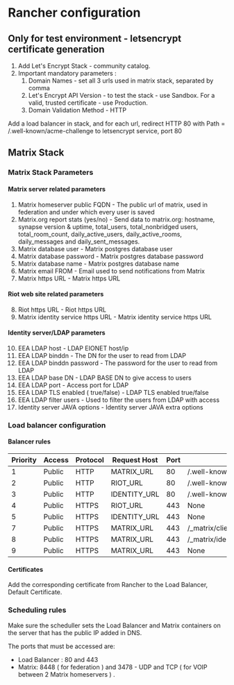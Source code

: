 # Rancher configuration

## Only for test environment - letsencrypt certificate generation

1. Add Let's Encrypt Stack - community catalog.
2. Important mandatory parameters :
   1. Domain Names - set all 3 urls used in matrix stack, separated by comma
   2. Let's Encrypt API Version - to test the stack - use Sandbox. For a valid, trusted certificate - use Production.
   3. Domain Validation Method - HTTP
  
Add a load balancer in stack, and for each url, redirect HTTP 80 with Path = /.well-known/acme-challenge to letsencrypt service, port 80

## Matrix Stack
 
### Matrix Stack Parameters

#### Matrix server related parameters
1. Matrix homeserver public FQDN - The public url of matrix, used in federation and under which every user is saved
2. Matrix.org report stats (yes/no) - Send data to matrix.org: hostname, synapse version & uptime, total_users, total_nonbridged users, total_room_count, daily_active_users, daily_active_rooms, daily_messages and daily_sent_messages.
3. Matrix database user - Matrix postgres database user
4. Matrix database password - Matrix postgres database password
5. Matrix database name - Matrix postgres database name
6. Matrix email FROM - Email used to send notifications from Matrix
7. Matrix https URL - Matrix https URL

#### Riot web site related parameters
8. Riot https URL - Riot https URL
9. Matrix identity service https URL - Matrix identity service https URL


#### Identity server/LDAP parameters
10. EEA LDAP host - LDAP EIONET host/ip
11. EEA LDAP binddn - The DN for the user to read from LDAP
12. EEA LDAP binddn password - The password for the user to read from LDAP
13. EEA LDAP base DN - LDAP BASE DN to give access to users
14. EEA LDAP port - Access port for LDAP
15. EEA LDAP TLS enabled ( true/false) - LDAP TLS enabled true/false
16. EEA LDAP filter users - Used to filter the users from LDAP with access 
17. Identity server JAVA options - Identity server JAVA extra options  

### Load balancer configuration

#### Balancer rules
| Priority | Access | Protocol | Request Host                               | Port | Path                               | Target                  | Port | Backend |
|----------|--------|----------|--------------------------------------------|------|------------------------------------|-------------------------|------|---------|
| 1        | Public | HTTP     | MATRIX_URL          | 80   | /.well-known/acme-challenge        | letsencrypt/letsencrypt | 80   | None    |
| 2        | Public | HTTP     | RIOT_URL           | 80   | /.well-known/acme-challenge        | letsencrypt/letsencrypt | 80   | None    |
| 3        | Public | HTTP     | IDENTITY_URL | 80   | /.well-known/acme-challenge        | letsencrypt/letsencrypt | 80   | None    |
| 4        | Public | HTTPS    | RIOT_URL           | 443  | None                               | matrix-riot/riot        | 80   | None    |
| 5        | Public | HTTPS    | IDENTITY_URL | 443  | None                               | matrix-riot/identity    | 8090 | None    |
| 7        | Public | HTTPS    | MATRIX_URL          | 443  | /_matrix/client/r0/user_directory/ | matrix-riot/identity    | 8090 | None    |
| 8        | Public | HTTPS    | MATRIX_URL          | 443  | /_matrix/identity/                 | matrix-riot/identity    | 8090 | None    |
| 9        | Public | HTTPS    | MATRIX_URL          | 443  | None                               | matrix-riot/matrix      | 8008 | None    |

#### Certificates
Add the corresponding certificate from Rancher to the Load Balancer, Default Certificate.

### Scheduling rules
Make sure the scheduller sets the Load Balancer and Matrix containers on the server that has the public IP added in DNS. 

The ports that must be accessed are:

* Load Balancer : 80 and 443
* Matrix: 8448 ( for federation ) and 3478 - UDP and TCP ( for VOIP between 2 Matrix homeservers ) .

